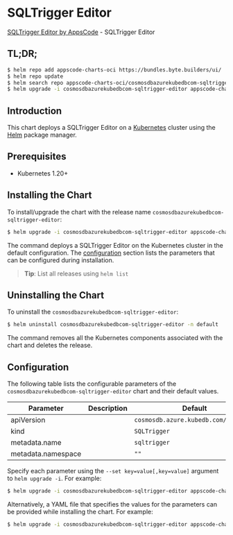 # SQLTrigger Editor

[SQLTrigger Editor by AppsCode](https://byte.builders) - SQLTrigger Editor

## TL;DR;

```bash
$ helm repo add appscode-charts-oci https://bundles.byte.builders/ui/
$ helm repo update
$ helm search repo appscode-charts-oci/cosmosdbazurekubedbcom-sqltrigger-editor --version=v0.4.19
$ helm upgrade -i cosmosdbazurekubedbcom-sqltrigger-editor appscode-charts-oci/cosmosdbazurekubedbcom-sqltrigger-editor -n default --create-namespace --version=v0.4.19
```

## Introduction

This chart deploys a SQLTrigger Editor on a [Kubernetes](http://kubernetes.io) cluster using the [Helm](https://helm.sh) package manager.

## Prerequisites

- Kubernetes 1.20+

## Installing the Chart

To install/upgrade the chart with the release name `cosmosdbazurekubedbcom-sqltrigger-editor`:

```bash
$ helm upgrade -i cosmosdbazurekubedbcom-sqltrigger-editor appscode-charts-oci/cosmosdbazurekubedbcom-sqltrigger-editor -n default --create-namespace --version=v0.4.19
```

The command deploys a SQLTrigger Editor on the Kubernetes cluster in the default configuration. The [configuration](#configuration) section lists the parameters that can be configured during installation.

> **Tip**: List all releases using `helm list`

## Uninstalling the Chart

To uninstall the `cosmosdbazurekubedbcom-sqltrigger-editor`:

```bash
$ helm uninstall cosmosdbazurekubedbcom-sqltrigger-editor -n default
```

The command removes all the Kubernetes components associated with the chart and deletes the release.

## Configuration

The following table lists the configurable parameters of the `cosmosdbazurekubedbcom-sqltrigger-editor` chart and their default values.

|     Parameter      | Description |                     Default                     |
|--------------------|-------------|-------------------------------------------------|
| apiVersion         |             | <code>cosmosdb.azure.kubedb.com/v1alpha1</code> |
| kind               |             | <code>SQLTrigger</code>                         |
| metadata.name      |             | <code>sqltrigger</code>                         |
| metadata.namespace |             | <code>""</code>                                 |


Specify each parameter using the `--set key=value[,key=value]` argument to `helm upgrade -i`. For example:

```bash
$ helm upgrade -i cosmosdbazurekubedbcom-sqltrigger-editor appscode-charts-oci/cosmosdbazurekubedbcom-sqltrigger-editor -n default --create-namespace --version=v0.4.19 --set apiVersion=cosmosdb.azure.kubedb.com/v1alpha1
```

Alternatively, a YAML file that specifies the values for the parameters can be provided while
installing the chart. For example:

```bash
$ helm upgrade -i cosmosdbazurekubedbcom-sqltrigger-editor appscode-charts-oci/cosmosdbazurekubedbcom-sqltrigger-editor -n default --create-namespace --version=v0.4.19 --values values.yaml
```
